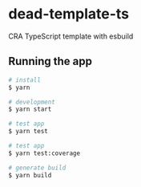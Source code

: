 # dead-template-ts

CRA TypeScript template with esbuild

## Running the app

```bash
# install
$ yarn

# development
$ yarn start

# test app
$ yarn test

# test app
$ yarn test:coverage

# generate build
$ yarn build
```
